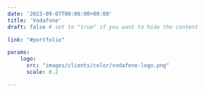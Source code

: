 ```yaml
---
date: '2023-09-07T00:00:00+00:00'
title: 'Vodafone'
draft: false # set to "true" if you want to hide the content

link: "#portfolio" 

params:
    logo:
      src: "images/clients/color/vodafone-logo.png"
      scale: 0.2

---
```

